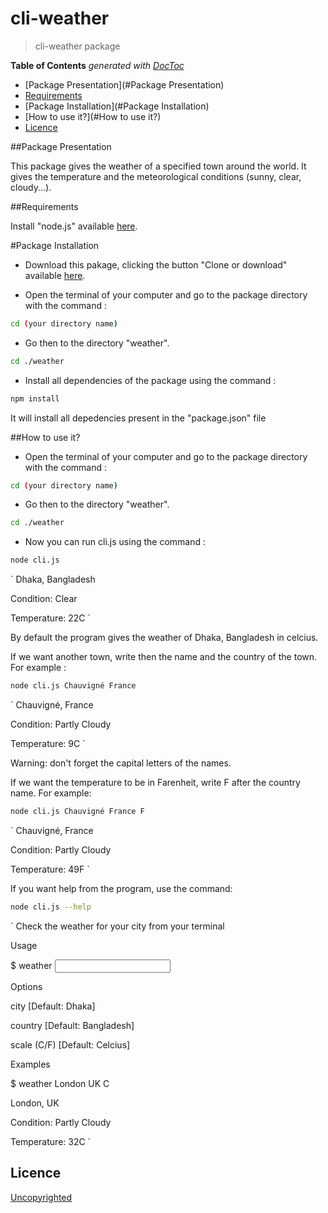 # cli-weather

> cli-weather package

**Table of Contents**  *generated with [DocToc](https://github.com/thlorenz/doctoc)*

- [Package Presentation](#Package Presentation)
- [Requirements](#Requirements)
- [Package Installation](#Package Installation)
- [How to use it?](#How to use it?)
- [Licence](#licence)

##Package Presentation

This package gives the weather of a specified town around the world. It gives the temperature and the meteorological conditions (sunny, clear, cloudy...).

##Requirements

Install "node.js" available [here](https://nodejs.org/en/).

#Package Installation
- Download this pakage, clicking the button "Clone or download" available [here](https://github.com/92bondstreet/rdd-cdd-tdd).

- Open the terminal of your computer and go to the package directory with the command :
```sh
cd (your directory name)
```
- Go then to the directory "weather".
```sh
cd ./weather
```
- Install all dependencies of the package using the command :
```sh
npm install
```
It will install all depedencies present in the "package.json" file


##How to use it?
- Open the terminal of your computer and go to the package directory with the command :
```sh
cd (your directory name)
```
- Go then to the directory "weather".
```sh
cd ./weather
```
- Now you can run cli.js using the command :
```sh
node cli.js
```
`
Dhaka, Bangladesh

Condition: Clear

Temperature: 22C
`

By default the program gives the weather of Dhaka, Bangladesh in celcius. 

If we want another town, write then the name and the country of the town. For example :
```sh
node cli.js Chauvigné France
```

`
Chauvigné, France

Condition: Partly Cloudy

Temperature: 9C
`

Warning: don't forget the capital letters of the names.

If we want the temperature to be in Farenheit, write F after the country name. For example:
```sh
node cli.js Chauvigné France F
```

`
Chauvigné, France

Condition: Partly Cloudy

Temperature: 49F
`


If you want help from the program, use the command:
```sh
node cli.js --help
```

`
Check the weather for your city from your terminal

Usage

$ weather <input>

Options

city [Default: Dhaka]

country [Default: Bangladesh]

scale (C/F) [Default: Celcius]


Examples

$ weather London UK C

London, UK

Condition: Partly Cloudy

Temperature: 32C
`


## Licence
[Uncopyrighted](http://zenhabits.net/uncopyright/)
